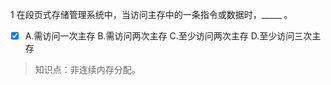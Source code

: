 1
在段页式存储管理系统中，当访问主存中的一条指令或数据时，_____ 。
- [x] A.需访问一次主存 B.需访问两次主存 C.至少访问两次主存 D.至少访问三次主存

> 知识点：非连续内存分配。
